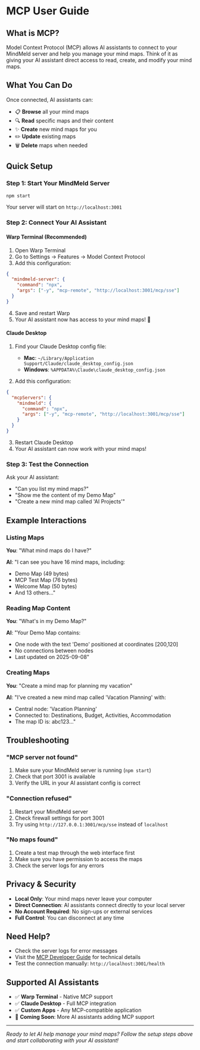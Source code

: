 # MCP User Guide

## What is MCP?

Model Context Protocol (MCP) allows AI assistants to connect to your MindMeld server and help you manage your mind maps. Think of it as giving your AI assistant direct access to read, create, and modify your mind maps.

## What You Can Do

Once connected, AI assistants can:

- 📋 **Browse** all your mind maps
- 🔍 **Read** specific maps and their content
- ✨ **Create** new mind maps for you
- ✏️ **Update** existing maps
- 🗑️ **Delete** maps when needed

## Quick Setup

### Step 1: Start Your MindMeld Server

```bash
npm start
```

Your server will start on `http://localhost:3001`

### Step 2: Connect Your AI Assistant

#### Warp Terminal (Recommended)

1. Open Warp Terminal
2. Go to Settings → Features → Model Context Protocol
3. Add this configuration:

```json
{
  "mindmeld-server": {
    "command": "npx",
    "args": ["-y", "mcp-remote", "http://localhost:3001/mcp/sse"]
  }
}
```

4. Save and restart Warp
5. Your AI assistant now has access to your mind maps! 🎉

#### Claude Desktop

1. Find your Claude Desktop config file:
   - **Mac**: `~/Library/Application Support/Claude/claude_desktop_config.json`
   - **Windows**: `%APPDATA%\Claude\claude_desktop_config.json`

2. Add this configuration:

```json
{
  "mcpServers": {
    "mindmeld": {
      "command": "npx",
      "args": ["-y", "mcp-remote", "http://localhost:3001/mcp/sse"]
    }
  }
}
```

3. Restart Claude Desktop
4. Your AI assistant can now work with your mind maps!

### Step 3: Test the Connection

Ask your AI assistant:

- "Can you list my mind maps?"
- "Show me the content of my Demo Map"
- "Create a new mind map called 'AI Projects'"

## Example Interactions

### Listing Maps

**You**: "What mind maps do I have?"

**AI**: "I can see you have 16 mind maps, including:

- Demo Map (49 bytes)
- MCP Test Map (76 bytes)
- Welcome Map (50 bytes)
- And 13 others..."

### Reading Map Content

**You**: "What's in my Demo Map?"

**AI**: "Your Demo Map contains:

- One node with the text 'Demo' positioned at coordinates [200,120]
- No connections between nodes
- Last updated on 2025-09-08"

### Creating Maps

**You**: "Create a mind map for planning my vacation"

**AI**: "I've created a new mind map called 'Vacation Planning' with:

- Central node: 'Vacation Planning'
- Connected to: Destinations, Budget, Activities, Accommodation
- The map ID is: abc123..."

## Troubleshooting

### "MCP server not found"

1. Make sure your MindMeld server is running (`npm start`)
2. Check that port 3001 is available
3. Verify the URL in your AI assistant config is correct

### "Connection refused"

1. Restart your MindMeld server
2. Check firewall settings for port 3001
3. Try using `http://127.0.0.1:3001/mcp/sse` instead of `localhost`

### "No maps found"

1. Create a test map through the web interface first
2. Make sure you have permission to access the maps
3. Check the server logs for any errors

## Privacy & Security

- **Local Only**: Your mind maps never leave your computer
- **Direct Connection**: AI assistants connect directly to your local server
- **No Account Required**: No sign-ups or external services
- **Full Control**: You can disconnect at any time

## Need Help?

- Check the server logs for error messages
- Visit the [MCP Developer Guide](mcp-developer-guide.md) for technical details
- Test the connection manually: `http://localhost:3001/health`

## Supported AI Assistants

- ✅ **Warp Terminal** - Native MCP support
- ✅ **Claude Desktop** - Full MCP integration
- ✅ **Custom Apps** - Any MCP-compatible application
- 🔄 **Coming Soon**: More AI assistants adding MCP support

---

_Ready to let AI help manage your mind maps? Follow the setup steps above and start collaborating with your AI assistant!_
